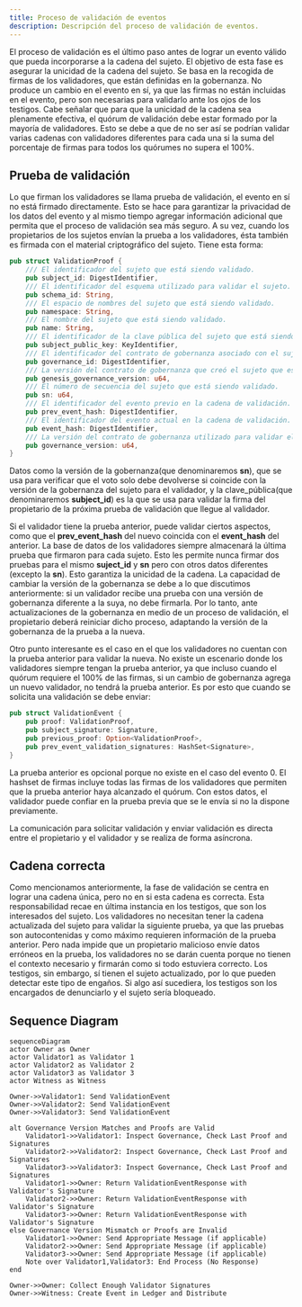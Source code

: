 ```yaml
---
title: Proceso de validación de eventos
description: Descripción del proceso de validación de eventos.
---
```

El proceso de validación es el último paso antes de lograr un evento válido que pueda incorporarse a la cadena del sujeto. El objetivo de esta fase es asegurar la unicidad de la cadena del sujeto. Se basa en la recogida de firmas de los validadores, que están definidas en la gobernanza. No produce un cambio en el evento en sí, ya que las firmas no están incluidas en el evento, pero son necesarias para validarlo ante los ojos de los testigos. Cabe señalar que para que la unicidad de la cadena sea plenamente efectiva, el quórum de validación debe estar formado por la mayoría de validadores. Esto se debe a que de no ser así se podrían validar varias cadenas con validadores diferentes para cada una si la suma del porcentaje de firmas para todos los quórumes no supera el 100%.

## Prueba de validación
Lo que firman los validadores se llama prueba de validación, el evento en sí no está firmado directamente. Esto se hace para garantizar la privacidad de los datos del evento y al mismo tiempo agregar información adicional que permita que el proceso de validación sea más seguro. A su vez, cuando los propietarios de los sujetos envían la prueba a los validadores, ésta también es firmada con el material criptográfico del sujeto. Tiene esta forma:

```rust
pub struct ValidationProof {
    /// El identificador del sujeto que está siendo validado.
    pub subject_id: DigestIdentifier,
    /// El identificador del esquema utilizado para validar el sujeto.
    pub schema_id: String,
    /// El espacio de nombres del sujeto que está siendo validado.
    pub namespace: String,
    /// El nombre del sujeto que está siendo validado.
    pub name: String,
    /// El identificador de la clave pública del sujeto que está siendo validado.
    pub subject_public_key: KeyIdentifier,
    /// El identificador del contrato de gobernanza asociado con el sujeto que está siendo validado.
    pub governance_id: DigestIdentifier,
    /// La versión del contrato de gobernanza que creó el sujeto que está siendo validado.
    pub genesis_governance_version: u64,
    /// El número de secuencia del sujeto que está siendo validado.
    pub sn: u64,
    /// El identificador del evento previo en la cadena de validación.
    pub prev_event_hash: DigestIdentifier,
    /// El identificador del evento actual en la cadena de validación.
    pub event_hash: DigestIdentifier,
    /// La versión del contrato de gobernanza utilizado para validar el sujeto.
    pub governance_version: u64,
}
```

Datos como la versión de la gobernanza(que denominaremos **sn**), que se usa para verificar que el voto solo debe devolverse si coincide con la versión de la gobernanza del sujeto para el validador, y la clave_pública(que denominaremos **subject_id**) es la que se usa para validar la firma del propietario de la próxima prueba de validación que llegue al validador.

Si el validador tiene la prueba anterior, puede validar ciertos aspectos, como que el **prev_event_hash** del nuevo coincida con el **event_hash** del anterior. La base de datos de los validadores siempre almacenará la última prueba que firmaron para cada sujeto. Esto les permite nunca firmar dos pruebas para el mismo **suject_id** y **sn** pero con otros datos diferentes (excepto la **sn**). Esto garantiza la unicidad de la cadena. La capacidad de cambiar la versión de la gobernanza se debe a lo que discutimos anteriormente: si un validador recibe una prueba con una versión de gobernanza diferente a la suya, no debe firmarla. Por lo tanto, ante actualizaciones de la gobernanza en medio de un proceso de validación, el propietario deberá reiniciar dicho proceso, adaptando la versión de la gobernanza de la prueba a la nueva.

Otro punto interesante es el caso en el que los validadores no cuentan con la prueba anterior para validar la nueva. No existe un escenario donde los validadores siempre tengan la prueba anterior, ya que incluso cuando el quórum requiere el 100% de las firmas, si un cambio de gobernanza agrega un nuevo validador, no tendrá la prueba anterior. Es por esto que cuando se solicita una validación se debe enviar:

```rust
pub struct ValidationEvent {
    pub proof: ValidationProof,
    pub subject_signature: Signature,
    pub previous_proof: Option<ValidationProof>,
    pub prev_event_validation_signatures: HashSet<Signature>,
}
```

La prueba anterior es opcional porque no existe en el caso del evento 0. El hashset de firmas incluye todas las firmas de los validadores que permiten que la prueba anterior haya alcanzado el quórum. Con estos datos, el validador puede confiar en la prueba previa que se le envía si no la dispone previamente.

La comunicación para solicitar validación y enviar validación es directa entre el propietario y el validador y se realiza de forma asíncrona.

## Cadena correcta
Como mencionamos anteriormente, la fase de validación se centra en lograr una cadena única, pero no en si esta cadena es correcta. Esta responsabilidad recae en última instancia en los testigos, que son los interesados ​​del sujeto. Los validadores no necesitan tener la cadena actualizada del sujeto para validar la siguiente prueba, ya que las pruebas son autocontenidas y como máximo requieren información de la prueba anterior. Pero nada impide que un propietario malicioso envíe datos erróneos en la prueba, los validadores no se darán cuenta porque no tienen el contexto necesario y firmarán como si todo estuviera correcto. Los testigos, sin embargo, sí tienen el sujeto actualizado, por lo que pueden detectar este tipo de engaños. Si algo así sucediera, los testigos son los encargados de denunciarlo y el sujeto sería bloqueado.

## Sequence Diagram
```mermaid
sequenceDiagram
actor Owner as Owner
actor Validator1 as Validator 1
actor Validator2 as Validator 2
actor Validator3 as Validator 3
actor Witness as Witness

Owner->>Validator1: Send ValidationEvent
Owner->>Validator2: Send ValidationEvent
Owner->>Validator3: Send ValidationEvent

alt Governance Version Matches and Proofs are Valid
    Validator1->>Validator1: Inspect Governance, Check Last Proof and Signatures
    Validator2->>Validator2: Inspect Governance, Check Last Proof and Signatures
    Validator3->>Validator3: Inspect Governance, Check Last Proof and Signatures
    Validator1->>Owner: Return ValidationEventResponse with Validator's Signature
    Validator2->>Owner: Return ValidationEventResponse with Validator's Signature
    Validator3->>Owner: Return ValidationEventResponse with Validator's Signature
else Governance Version Mismatch or Proofs are Invalid
    Validator1->>Owner: Send Appropriate Message (if applicable)
    Validator2->>Owner: Send Appropriate Message (if applicable)
    Validator3->>Owner: Send Appropriate Message (if applicable)
    Note over Validator1,Validator3: End Process (No Response)
end

Owner->>Owner: Collect Enough Validator Signatures
Owner->>Witness: Create Event in Ledger and Distribute
```